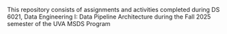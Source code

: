 This repository consists of assignments and activities completed during DS 6021, Data Engineering I: Data Pipeline Architecture during the Fall 2025 semester of the UVA MSDS Program
